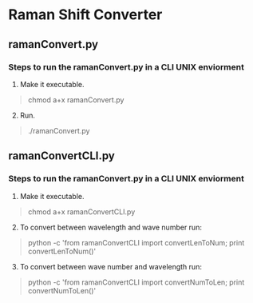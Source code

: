 # Raman Shift Converter

## ramanConvert.py

### Steps to run the ramanConvert.py in a CLI UNIX enviorment 

1. Make it executable.
  > chmod a+x ramanConvert.py
  
2. Run.
  > ./ramanConvert.py
  
  
## ramanConvertCLI.py

### Steps to run the ramanConvert.py in a CLI UNIX enviorment 

1. Make it executable.

  > chmod a+x ramanConvertCLI.py
  
2. To convert between wavelength and wave number run:

  > python -c 'from ramanConvertCLI import convertLenToNum; print convertLenToNum()'
  
3. To convert between wave number and wavelength run:

  > python -c 'from ramanConvertCLI import convertNumToLen; print convertNumToLen()'
